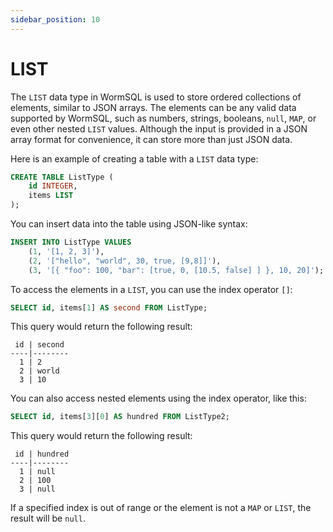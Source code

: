 ```yaml
---
sidebar_position: 10
---
```


# LIST

The `LIST` data type in WormSQL is used to store ordered collections of elements, similar to JSON arrays. The elements can be any valid data supported by WormSQL, such as numbers, strings, booleans, `null`, `MAP`, or even other nested `LIST` values. Although the input is provided in a JSON array format for convenience, it can store more than just JSON data.

Here is an example of creating a table with a `LIST` data type:

```sql
CREATE TABLE ListType (
    id INTEGER,
    items LIST
);
```

You can insert data into the table using JSON-like syntax:

```sql
INSERT INTO ListType VALUES
    (1, '[1, 2, 3]'),
    (2, '["hello", "world", 30, true, [9,8]]'),
    (3, '[{ "foo": 100, "bar": [true, 0, [10.5, false] ] }, 10, 20]');
```

To access the elements in a `LIST`, you can use the index operator `[]`:

```sql
SELECT id, items[1] AS second FROM ListType;
```

This query would return the following result:

```
 id | second
----|--------
  1 | 2
  2 | world
  3 | 10
```

You can also access nested elements using the index operator, like this:

```sql
SELECT id, items[3][0] AS hundred FROM ListType2;
```

This query would return the following result:

```
 id | hundred
----|--------
  1 | null
  2 | 100
  3 | null
```

If a specified index is out of range or the element is not a `MAP` or `LIST`, the result will be `null`.